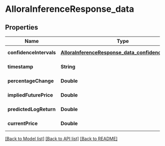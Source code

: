 # AlloraInferenceResponse_data
## Properties

| Name | Type | Description | Notes |
|------------ | ------------- | ------------- | -------------|
| **confidenceIntervals** | [**AlloraInferenceResponse_data_confidenceIntervals**](AlloraInferenceResponse_data_confidenceIntervals.md) |  | [default to null] |
| **timestamp** | **String** |  | [default to null] |
| **percentageChange** | **Double** |  | [default to null] |
| **impliedFuturePrice** | **Double** |  | [default to null] |
| **predictedLogReturn** | **Double** |  | [default to null] |
| **currentPrice** | **Double** |  | [default to null] |

[[Back to Model list]](../README.md#documentation-for-models) [[Back to API list]](../README.md#documentation-for-api-endpoints) [[Back to README]](../README.md)

